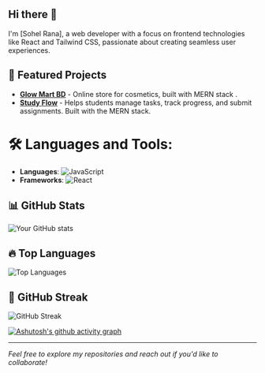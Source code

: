 ## Hi there 👋

I'm [Sohel Rana], a web developer with a focus on frontend technologies like React and Tailwind CSS, passionate about creating seamless user experiences.



## 🌟 Featured Projects
- **[Glow Mart BD](https://glow-mart-bd.web.app/)** - Online store for cosmetics, built with MERN stack .
- **[Study Flow](https://stydy-flow.web.app/)** - Helps students manage tasks, track progress, and submit assignments. Built with the MERN stack.


# 🛠 Languages and Tools:
- **Languages**: ![JavaScript](https://img.shields.io/badge/-JavaScript-F7DF1E?logo=javascript&logoColor=black)
-  **Frameworks**: ![React](https://img.shields.io/badge/-React-61DAFB?logo=react&logoColor=black)

## 📊 GitHub Stats
![Your GitHub stats](https://github-readme-stats.vercel.app/api?username=Sohelrana2815&show_icons=true&theme=radical)

## 🔥 Top Languages
![Top Languages](https://github-readme-stats.vercel.app/api/top-langs/?username=Sohelrana2815&layout=compact&theme=radical)

## 🚀 GitHub Streak
![GitHub Streak](https://streak-stats.demolab.com/?user=Sohelrana2815&theme=radical)

[![Ashutosh's github activity graph](https://github-readme-activity-graph.vercel.app/graph?username=Sohelrana2815)](https://github.com/Sohelrana2815/github-readme-activity-graph)



---
*Feel free to explore my repositories and reach out if you'd like to collaborate!*
